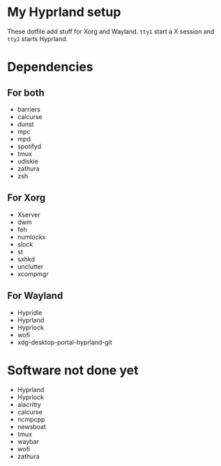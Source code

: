 My Hyprland setup
=================

These dotfile add stuff for Xorg and Wayland.
`tty1` start a X session and `tty2` starts Hyprland.

# Dependencies

## For both

- barriers
- calcurse
- dunst
- mpc
- mpd
- spotifyd
- tmux
- udiskie
- zathura
- zsh

## For Xorg

- Xserver
- dwm
- feh
- numlockx
- slock
- st
- sxhkd
- unclutter
- xcompmgr

## For Wayland

- Hypridle
- Hyprland
- Hyprlock
- wofi
- xdg-desktop-portal-hyprland-git


# Software not done yet

- Hyprland
- Hyprlock
- alacritty
- calcurse
- ncmpcpp
- newsboat
- tmux
- waybar
- wofi
- zathura

